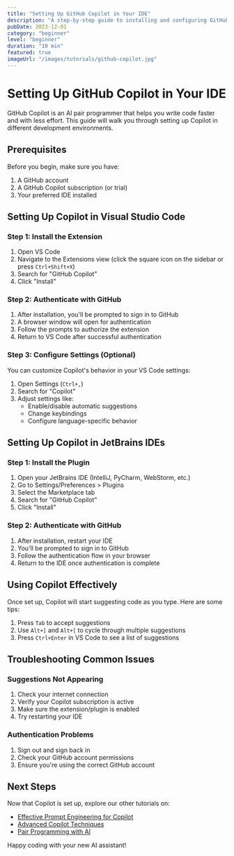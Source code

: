 ```yaml
---
title: "Setting Up GitHub Copilot in Your IDE"
description: "A step-by-step guide to installing and configuring GitHub Copilot in VS Code and other IDEs."
pubDate: 2023-12-01
category: "beginner"
level: "beginner"
duration: "10 min"
featured: true
imageUrl: "/images/tutorials/github-copilot.jpg"
---
```


# Setting Up GitHub Copilot in Your IDE

GitHub Copilot is an AI pair programmer that helps you write code faster and with less effort. This guide will walk you through setting up Copilot in different development environments.

## Prerequisites

Before you begin, make sure you have:

1. A GitHub account
2. A GitHub Copilot subscription (or trial)
3. Your preferred IDE installed

## Setting Up Copilot in Visual Studio Code

### Step 1: Install the Extension

1. Open VS Code
2. Navigate to the Extensions view (click the square icon on the sidebar or press `Ctrl+Shift+X`)
3. Search for "GitHub Copilot"
4. Click "Install"

### Step 2: Authenticate with GitHub

1. After installation, you'll be prompted to sign in to GitHub
2. A browser window will open for authentication
3. Follow the prompts to authorize the extension
4. Return to VS Code after successful authentication

### Step 3: Configure Settings (Optional)

You can customize Copilot's behavior in your VS Code settings:

1. Open Settings (`Ctrl+,`)
2. Search for "Copilot"
3. Adjust settings like:
   - Enable/disable automatic suggestions
   - Change keybindings
   - Configure language-specific behavior

## Setting Up Copilot in JetBrains IDEs

### Step 1: Install the Plugin

1. Open your JetBrains IDE (IntelliJ, PyCharm, WebStorm, etc.)
2. Go to Settings/Preferences > Plugins
3. Select the Marketplace tab
4. Search for "GitHub Copilot"
5. Click "Install"

### Step 2: Authenticate with GitHub

1. After installation, restart your IDE
2. You'll be prompted to sign in to GitHub
3. Follow the authentication flow in your browser
4. Return to the IDE once authentication is complete

## Using Copilot Effectively

Once set up, Copilot will start suggesting code as you type. Here are some tips:

1. Press `Tab` to accept suggestions
2. Use `Alt+]` and `Alt+[` to cycle through multiple suggestions
3. Press `Ctrl+Enter` in VS Code to see a list of suggestions

## Troubleshooting Common Issues

### Suggestions Not Appearing

1. Check your internet connection
2. Verify your Copilot subscription is active
3. Make sure the extension/plugin is enabled
4. Try restarting your IDE

### Authentication Problems

1. Sign out and sign back in
2. Check your GitHub account permissions
3. Ensure you're using the correct GitHub account

## Next Steps

Now that Copilot is set up, explore our other tutorials on:

- [Effective Prompt Engineering for Copilot](/learn/effective-prompt-engineering)
- [Advanced Copilot Techniques](/learn/advanced-copilot-techniques)
- [Pair Programming with AI](/learn/pair-programming-with-ai)

Happy coding with your new AI assistant! 
